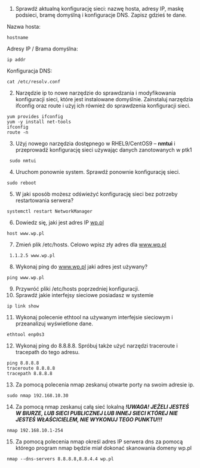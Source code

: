 
1.  Sprawdź aktualną konfigurację sieci: nazwę hosta, adresy IP, maskę podsieci, bramę domyślną i konfiguracje DNS.  Zapisz gdzieś te dane. 
   
Nazwa hosta:
```
hostname
```

Adresy IP / Brama domyślna:
```
ip addr
```

Konfiguracja DNS:
```
cat /etc/resolv.conf
```

2.  Narzędzie ip to nowe narzędzie do sprawdzania i modyfikowania konfiguracji sieci, które jest instalowane domyślnie. Zainstaluj narzędzia ifconfig oraz route i użyj ich również do sprawdzenia konfiguracji sieci.
```
yum provides ifconfig
yum -y install net-tools
ifconfig
route -n
```

3.  Użyj nowego narzędzia dostępnego w RHEL9/CentOS9 – **nmtui** i przeprowadź konfigurację sieci używając danych zanotowanych w ptk1
```
 sudo nmtui
```

4.  Uruchom ponownie system. Sprawdź ponownie konfigurację sieci.
```
sudo reboot
``` 

5.  W jaki sposób możesz odświeżyć konfigurację sieci bez potrzeby restartowania serwera?
```
systemctl restart NetworkManager
```

6.  Dowiedz się, jaki jest adres IP [wp.pl](http://www.wp.pl/)
```
host www.wp.pl
```

7.  Zmień plik /etc/hosts. Celowo wpisz zły adres dla www.wp.pl
```
 1.1.2.5 www.wp.pl
```


8.  Wykonaj ping do www.wp.pl  jaki adres jest używany?  
```
ping www.wp.pl
```

9.  Przywróć pliki /etc/hosts poprzedniej konfiguracji.  
10. Sprawdź jakie interfejsy sieciowe posiadasz w systemie
```
ip link show
```

11.  Wykonaj polecenie ethtool na używanym interfejsie sieciowym i przeanalizuj wyświetlone dane.
```
ethtool enp0s3
```

12.  Wykonaj ping do 8.8.8.8. Spróbuj także użyć narzędzi traceroute i tracepath do tego adresu.
```
ping 8.8.8.8
traceroute 8.8.8.8
tracepath 8.8.8.8
```


13.  Za pomocą polecenia nmap zeskanuj otwarte porty na swoim adresie ip.
```
sudo nmap 192.168.10.30
```

14.  Za pomocą nmap zeskanuj całą sieć lokalną 
***!UWAGA! JEŻELI JESTEŚ W BIURZE, LUB SIECI PUBLICZNEJ LUB INNEJ SIECI KTÓREJ NIE JESTEŚ WŁAŚCICIELEM, NIE WYKONUJ TEGO PUNKTU!!!***
```
nmap 192.168.10.1-254
```

15. Za pomocą polecenia nmap określ adres IP serwera dns za pomocą którego program nmap będzie miał dokonać skanowania domeny wp.pl
```
nmap --dns-servers 8.8.8.8,8.8.4.4 wp.pl
```
